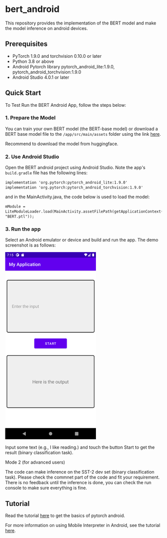 # bert_android

This repository provides the implementation of the BERT model and make the model inference on android devices.

## Prerequisites

* PyTorch 1.9.0 and torchvision 0.10.0 or later
* Python 3.8 or above
* Android Pytorch library pytorch_android_lite:1.9.0, pytorch_android_torchvision:1.9.0
* Android Studio 4.0.1 or later

## Quick Start

To Test Run the BERT Android App, follow the steps below:

### 1. Prepare the Model

You can train your own BERT model (the BERT-base model) or download a BERT base model file to the `/app/src/main/assets` folder using the link [here](https://huggingface.co/textattack/bert-base-uncased-SST-2/tree/main).

Recommend to download the model from huggingface.


### 2. Use Android Studio

Open the BERT android project using Android Studio. Note the app's `build.gradle` file has the following lines:

```
implementation 'org.pytorch:pytorch_android_lite:1.9.0'
implementation 'org.pytorch:pytorch_android_torchvision:1.9.0'
```

and in the MainActivity.java, the code below is used to load the model:

```
mModule = LiteModuleLoader.load(MainActivity.assetFilePath(getApplicationContext(), "BERT.ptl"));
```

### 3. Run the app
Select an Android emulator or device and build and run the app. The demo screenshot is as follows:

<img swidth="840" height="600" src="./imgs/screenshot.png"/>

Input some text (e.g., I like reading.) and touch the button Start to get the result (binary classification task).

Mode 2 (for advanced users)

The code can make inference on the SST-2 dev set (binary classification task). Please check the commnet part of the code and fit your requirement. There is no feedback until the inference is done, you can check the run console to make sure everything is fine.

## Tutorial

Read the tutorial [here](https://pytorch.org/mobile/android/) to get the basics of pytorch android.

For more information on using Mobile Interpreter in Android, see the tutorial [here](https://pytorch.org/tutorials/recipes/mobile_interpreter.html).
